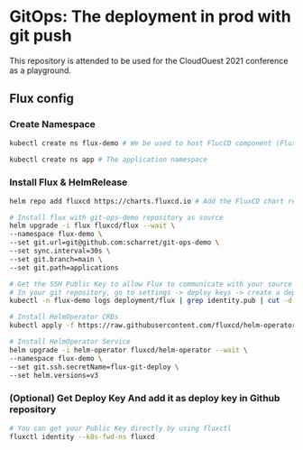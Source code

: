 # GitOps: The deployment in prod with git push

This repository is attended to be used for the CloudOuest 2021 conference as a playground.

## Flux config

### Create Namespace
 
```bash
kubectl create ns flux-demo # We be used to host FlucCD component (Flux, HelmOperator)

kubectl create ns app # The application namespace
```

### Install Flux & HelmRelease

```bash
helm repo add fluxcd https://charts.fluxcd.io # Add the FluxCD chart repository
```

```bash
# Install flux with git-ops-demo repository as source
helm upgrade -i flux fluxcd/flux --wait \
--namespace flux-demo \
--set git.url=git@github.com:scharret/git-ops-demo \
--set sync.interval=30s \
--set git.branch=main \
--set git.path=applications

# Get the SSH Public Key to allow Flux to communicate with your source repository.
# In your git repository, go to settings -> deploy keys -> create a deploy key with write access
kubectl -n flux-demo logs deployment/flux | grep identity.pub | cut -d '"' -f2
```

```bash
# Install HelmOperator CRDs
kubectl apply -f https://raw.githubusercontent.com/fluxcd/helm-operator/master/deploy/crds.yaml
```

```bash
# Install HelmOperator Service
helm upgrade -i helm-operator fluxcd/helm-operator --wait \
--namespace flux-demo \
--set git.ssh.secretName=flux-git-deploy \
--set helm.versions=v3
```

### (Optional) Get Deploy Key And add it as deploy key in Github repository

```bash
# You can get your Public Key directly by using fluxctl
fluxctl identity --k8s-fwd-ns fluxcd
